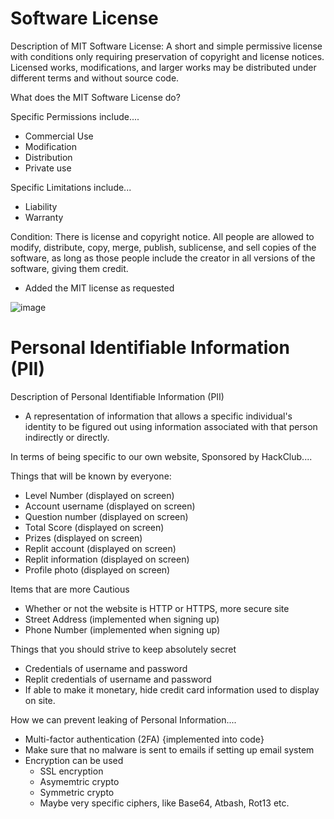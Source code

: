 # Software License

Description of MIT Software License: 
A short and simple permissive license with conditions only requiring preservation of copyright and license notices. Licensed works, modifications, and larger works may be distributed under different terms and without source code.

What does the MIT Software License do?

Specific Permissions include....

- Commercial Use
- Modification
- Distribution 
- Private use

Specific Limitations include...

- Liability
- Warranty

Condition: There is license and copyright notice. All people are allowed to modify, distribute, copy, merge, publish, sublicense, and sell copies of the software, as long as those people include the creator in all versions of the software, giving them credit. 


- Added the MIT license as requested

![image](https://user-images.githubusercontent.com/89219486/159780557-bbdc4de6-afcd-435a-8a89-f80fc60ccc6b.png)


# Personal Identifiable Information (PII)

Description of Personal Identifiable Information (PII)
- A representation of information that allows a specific individual's identity to be figured out using information associated with that person indirectly or directly. 


In terms of being specific to our own website, Sponsored by HackClub....

Things that will be known by everyone: 
- Level Number (displayed on screen)
- Account username (displayed on screen)
- Question number (displayed on screen) 
- Total Score (displayed on screen)
- Prizes (displayed on screen)
- Replit account (displayed on screen)
- Replit information (displayed on screen)
- Profile photo (displayed on screen)

Items that are more Cautious
- Whether or not the website is HTTP or HTTPS, more secure site
- Street Address (implemented when signing up)
- Phone Number (implemented when signing up)


Things that you should strive to keep absolutely secret
- Credentials of username and password
- Replit credentials of username and password
- If able to make it monetary, hide credit card information used to display on site. 


How we can prevent leaking of Personal Information....
- Multi-factor authentication (2FA) {implemented into code}
- Make sure that no malware is sent to emails if setting up email system
- Encryption can be used 
  - SSL encryption
  - Asymemtric crypto
  - Symmetric crypto
  - Maybe very specific ciphers, like Base64, Atbash, Rot13 etc.
